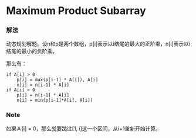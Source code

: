 # Maximum Product Subarray

### 解法

动态规划解题。设n和p是两个数组，p[i]表示以i结尾的最大的正阶乘，n[i]表示以i结尾的最小的负阶乘。

那么有：

```
if A[i] > 0
	p[i] = max(p[i-1] * A[i]), A[i]
	n[i] = n[i-1] * A[i]
if A[i] < 0
	p[i] = n[i-1] * A[i]
	n[i] = min(p[i-1]*A[i], A[i])
```

### Note

如果Ａ[i] = 0，那么就要跳过[1, i]这一个区间，从i+1重新开始计算。
